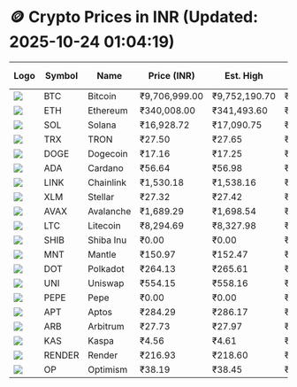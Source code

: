 # 🪙 Crypto Prices in INR (Updated: 2025-10-24 01:04:19)

| Logo | Symbol | Name       | Price (INR) | Est. High | Est. Low | Gross Profit | Fees | Net Profit | ROI % |
|------|--------|------------|-------------|-----------|----------|---------------|------|-------------|--------|
| ![](https://coin-images.coingecko.com/coins/images/1/large/bitcoin.png?1696501400) | BTC    | Bitcoin    | ₹9,706,999.00 | ₹9,752,190.70 | ₹9,661,807.30 | ₹935.47 | ₹200.00 | ₹735.47 | 0.74% |
| ![](https://coin-images.coingecko.com/coins/images/279/large/ethereum.png?1696501628) | ETH    | Ethereum   | ₹340,008.00 | ₹341,493.60 | ₹338,522.40 | ₹877.70 | ₹200.00 | ₹677.70 | 0.68% |
| ![](https://coin-images.coingecko.com/coins/images/4128/large/solana.png?1718769756) | SOL    | Solana     | ₹16,928.72 | ₹17,090.75 | ₹16,766.69 | ₹1,932.74 | ₹200.00 | ₹1,732.74 | 1.73% |
| ![](https://coin-images.coingecko.com/coins/images/1094/large/tron-logo.png?1696502193) | TRX    | TRON       | ₹27.50 | ₹27.65 | ₹27.35 | ₹1,063.81 | ₹200.00 | ₹863.81 | 0.86% |
| ![](https://coin-images.coingecko.com/coins/images/5/large/dogecoin.png?1696501409) | DOGE   | Dogecoin   | ₹17.16 | ₹17.25 | ₹17.07 | ₹1,019.15 | ₹200.00 | ₹819.15 | 0.82% |
| ![](https://coin-images.coingecko.com/coins/images/975/large/cardano.png?1696502090) | ADA    | Cardano    | ₹56.64 | ₹56.98 | ₹56.30 | ₹1,214.96 | ₹200.00 | ₹1,014.96 | 1.01% |
| ![](https://coin-images.coingecko.com/coins/images/877/large/Chainlink_Logo_500.png?1760023405) | LINK   | Chainlink  | ₹1,530.18 | ₹1,538.16 | ₹1,522.20 | ₹1,047.89 | ₹200.00 | ₹847.89 | 0.85% |
| ![](https://coin-images.coingecko.com/coins/images/100/large/fmpFRHHQ_400x400.jpg?1735231350) | XLM    | Stellar    | ₹27.32 | ₹27.42 | ₹27.22 | ₹738.44 | ₹200.00 | ₹538.44 | 0.54% |
| ![](https://coin-images.coingecko.com/coins/images/12559/large/Avalanche_Circle_RedWhite_Trans.png?1696512369) | AVAX   | Avalanche  | ₹1,689.29 | ₹1,698.54 | ₹1,680.04 | ₹1,101.58 | ₹200.00 | ₹901.58 | 0.90% |
| ![](https://coin-images.coingecko.com/coins/images/2/large/litecoin.png?1696501400) | LTC    | Litecoin   | ₹8,294.69 | ₹8,327.98 | ₹8,261.41 | ₹805.80 | ₹200.00 | ₹605.80 | 0.61% |
| ![](https://coin-images.coingecko.com/coins/images/11939/large/shiba.png?1696511800) | SHIB   | Shiba Inu  | ₹0.00 | ₹0.00 | ₹0.00 | ₹952.26 | ₹200.00 | ₹752.26 | 0.75% |
| ![](https://coin-images.coingecko.com/coins/images/30980/large/Mantle-Logo-mark.png?1739213200) | MNT    | Mantle     | ₹150.97 | ₹152.47 | ₹149.47 | ₹2,001.01 | ₹200.00 | ₹1,801.01 | 1.80% |
| ![](https://coin-images.coingecko.com/coins/images/12171/large/polkadot.png?1696512008) | DOT    | Polkadot   | ₹264.13 | ₹265.61 | ₹262.65 | ₹1,128.51 | ₹200.00 | ₹928.51 | 0.93% |
| ![](https://coin-images.coingecko.com/coins/images/12504/large/uniswap-logo.png?1720676669) | UNI    | Uniswap    | ₹554.15 | ₹558.16 | ₹550.14 | ₹1,458.18 | ₹200.00 | ₹1,258.18 | 1.26% |
| ![](https://coin-images.coingecko.com/coins/images/29850/large/pepe-token.jpeg?1696528776) | PEPE   | Pepe       | ₹0.00 | ₹0.00 | ₹0.00 | ₹1,225.25 | ₹200.00 | ₹1,025.25 | 1.03% |
| ![](https://coin-images.coingecko.com/coins/images/26455/large/aptos_round.png?1696525528) | APT    | Aptos      | ₹284.29 | ₹286.17 | ₹282.41 | ₹1,328.90 | ₹200.00 | ₹1,128.90 | 1.13% |
| ![](https://coin-images.coingecko.com/coins/images/16547/large/arb.jpg?1721358242) | ARB    | Arbitrum   | ₹27.73 | ₹27.97 | ₹27.49 | ₹1,735.08 | ₹200.00 | ₹1,535.08 | 1.54% |
| ![](https://coin-images.coingecko.com/coins/images/25751/large/kaspa-icon-exchanges.png?1696524837) | KAS    | Kaspa      | ₹4.56 | ₹4.61 | ₹4.51 | ₹2,194.88 | ₹200.00 | ₹1,994.88 | 1.99% |
| ![](https://coin-images.coingecko.com/coins/images/11636/large/rndr.png?1696511529) | RENDER | Render     | ₹216.93 | ₹218.60 | ₹215.26 | ₹1,548.33 | ₹200.00 | ₹1,348.33 | 1.35% |
| ![](https://coin-images.coingecko.com/coins/images/25244/large/Optimism.png?1696524385) | OP     | Optimism   | ₹38.19 | ₹38.45 | ₹37.93 | ₹1,344.40 | ₹200.00 | ₹1,144.40 | 1.14% |
